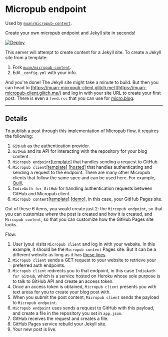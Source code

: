 # Micropub endpoint

Used by [`muan/micropub-content`](https://github.com/muan/micropub-content).

Create your own micropub endpoint and Jekyll site in seconds!

[![Deploy](https://www.herokucdn.com/deploy/button.svg)](https://heroku.com/deploy)

This server will attempt to create content for a Jekyll site. To create a Jekyll site from a template:

1. Fork [`muan/micropub-content`](https://github.com/muan/micropub-content).
2. Edit `_config.yml` with your info.

And you're done! The Jekyll site might take a minute to build. But then you can head to [https://muan-micropub-client.glitch.me/](https://muan-micropub-client.glitch.me/) and log in with your site URL to create your first post. There is even a `feed.rss` that you can use for [micro.blog](https://micro.blog/).

---

## Details

To publish a post through this implementation of Micropub flow, it requires the following:

1. `GitHub` as the authentication provider.
2. `GitHub` and its API for interacting with the repository for your blog content.
3. `Micropub endpoint`[[template]](https://github.com/muan/micropub-endpoint) that handles sending a request to GitHub.
4. `Micropub client`[[template]](https://github.com/muan/micropub-client) [[hosted]](https://muan-micropub-client.glitch.me/) that handles authenticating and sending a request to the endpoint. There are many other Micropub clients that follow the same spec and can be used  here. For example, [Quill](https://quill.p3k.io/).
5. `IndieAuth for GitHub` for handling authentication requests between GitHub and Micropub client.
6. `Micropub content`[[template]](https://github.com/muan/micropub-content) [[demo]](https://muan.github.io/micropub-content/), in this case, your GitHub Pages site.

Out of these 6 items, you would create just 2: the `Mircopub endpoint`, so that you can customize _where_ the post is created and _how_ it is created, and `Mircopub content`, so that you can customize how the GitHub Pages site looks.

Flow:

1. User (you) visits `Micropub client` and log in with your website. In this example, it should be the `Micropub content` Pages site. But it can be a different website as long as it has [these lines](https://github.com/muan/micropub-content/blob/f558b7124c6de6d3da2b1a83b892590ed6853691/_layouts/default.html#L9-L10).
2. `Micropub client` sends a GET request to your website to retrieve your preferred auth endpoints.
3. `Micropub client` redirects you to that endpoint, in this case `IndieAuth for GitHub`, which is a service hosted on Heroku whose sole purpose is to talk to GitHub API and create an access token.
4. Once an access token is obtained, `Micropub client` presents you with text areas for you to create your blog post with.
5. When you submit the post content, `Micropub client` sends the payload to `Micropub endpoint`.
6. `Micropub endpoint` uses sends a request to GitHub with this payload, and create a file in the repository you set in `app.json`.
7. GitHub receives the request and creates a file.
8. GitHub Pages service rebuild your Jekyll site.
9. Your new post is live.
